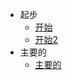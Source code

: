 <!-- docs/_sidebar.md -->

* 起步
  * [开始](/start/guide.md)
  * [开始2](/start/guide2.md)
* 主要的
  * [主要的](/main/main.md)
 